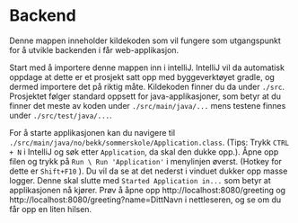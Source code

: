# Backend

Denne mappen inneholder kildekoden som vil fungere som utgangspunkt for å utvikle backenden i får web-applikasjon.

Start med å importere denne mappen inn i intelliJ. IntelliJ vil da automatisk oppdage at dette er
et prosjekt satt opp med byggeverktøyet gradle, og dermed importere det på riktig måte. Kildekoden
finner du da under `./src`. Prosjektet følger standard oppsett for java-applikasjoner, som betyr
at du finner det meste av koden under `./src/main/java/...` mens testene finnes under `./src/test/java/...`.

For å starte applikasjonen kan du navigere til `./src/main/java/no/bekk/sommerskole/Application.class`.
(Tips: Trykk `CTRL + N` i IntelliJ og søk etter `Application`, da skal den dukke opp.). Åpne opp filen
og trykk på `Run \ Run 'Application'` i menylinjen øverst. (Hotkey for dette er `Shift+F10` ). Du vil
da se at det nederst i vinduet dukker opp masse logger. Denne skal slutte med `Started Application in...` som betyr
at applikasjonen nå kjører. Prøv å åpne opp http://localhost:8080/greeting og http://localhost:8080/greeting?name=DittNavn 
i nettleseren, og se om du får opp en liten hilsen. 
